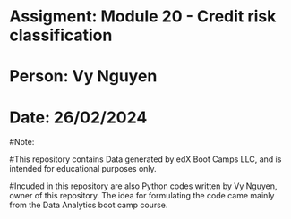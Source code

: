 # Assigment: Module 20 - Credit risk classification

# Person: Vy Nguyen

# Date: 26/02/2024

#Note:

#This repository contains Data generated by edX Boot Camps LLC, and is intended for educational purposes only.

#Incuded in this repository are also Python codes written by Vy Nguyen, owner of this repository. The idea for formulating the code came mainly from the Data Analytics boot camp course.
